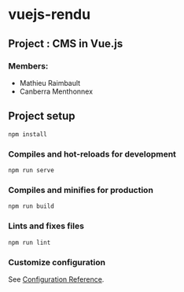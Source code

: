 # vuejs-rendu

## Project : CMS in Vue.js
### Members:
- Mathieu Raimbault
- Canberra Menthonnex


## Project setup
```
npm install
```

### Compiles and hot-reloads for development
```
npm run serve
```

### Compiles and minifies for production
```
npm run build
```

### Lints and fixes files
```
npm run lint
```

### Customize configuration
See [Configuration Reference](https://cli.vuejs.org/config/).
